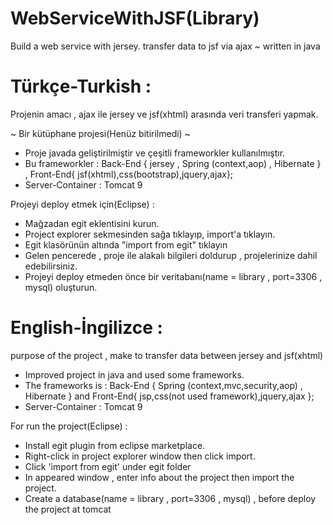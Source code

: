 # WebServiceWithJSF(Library)
Build a web service with jersey. transfer data to jsf via ajax  ~  written in java

# Türkçe-Turkish : 

Projenin amacı , ajax ile jersey ve jsf(xhtml) arasında veri transferi yapmak.

~ Bir kütüphane projesi(Henüz bitirilmedi) ~

* Proje javada geliştirilmiştir ve çeşitli frameworkler kullanılmıştır.
* Bu frameworkler : Back-End { jersey , Spring (context,aop) , Hibernate } , Front-End{ jsf(xhtml),css(bootstrap),jquery,ajax};
* Server-Container : Tomcat 9

Projeyi deploy etmek için(Eclipse) : 

* Mağzadan egit eklentisini kurun.
* Project explorer sekmesinden sağa tıklayıp, import'a tıklayın.
* Egit klasörünün altında "import from egit"  tıklayın
* Gelen pencerede , proje ile alakalı bilgileri doldurup , projelerinize dahil edebilirsiniz.
* Projeyi deploy etmeden önce bir veritabanı(name = library , port=3306 , mysql) oluşturun. 

# English-İngilizce : 

purpose of the project , make to transfer data between jersey and jsf(xhtml)

* Improved project in java and used some frameworks.
* The frameworks is : Back-End { Spring (context,mvc,security,aop) , Hibernate } and Front-End{ jsp,css(not used framework),jquery,ajax };
* Server-Container : Tomcat 9

For run the project(Eclipse) : 

* Install egit plugin from  eclipse marketplace.
* Right-click in project explorer window then click import.
* Click 'import from egit' under egit folder
* In appeared window , enter info about the project then import the project.
* Create a database(name = library , port=3306 , mysql) , before deploy the project at tomcat
